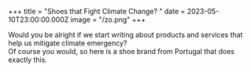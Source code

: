 +++
title = "Shoes that Fight Climate Change? "
date = 2023-05-10T23:00:00.000Z
image = "/zo.png"
+++

Would you be alright if we start writing about products and services that help us mitigate climate emergency? \
Of course you would, so here is a shoe brand from Portugal that does exactly this. 
